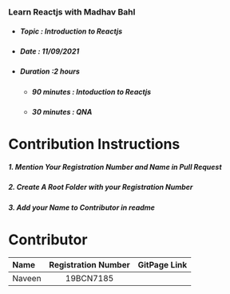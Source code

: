 <h3 class="code-line" data-line-start=2 data-line-end=3 ><a id="Learn_Reactjs_with_Madhav_Bahl_2"></a>Learn Reactjs with Madhav Bahl</h3>
<ul>
<li class="has-line-data" data-line-start="3" data-line-end="4">
<h5 class="code-line" data-line-start=3 data-line-end=4 ><a id="Topic__Introduction_to_Reactjs_3"></a>Topic : Introduction to Reactjs</h5>
</li>
<li class="has-line-data" data-line-start="4" data-line-end="5">
<h5 class="code-line" data-line-start=4 data-line-end=5 ><a id="Date__11092021_4"></a>Date : 11/09/2021</h5>
</li>
<li class="has-line-data" data-line-start="5" data-line-end="9">
<h5 class="code-line" data-line-start=5 data-line-end=6 ><a id="Duration_2_hours_5"></a>Duration :2 hours</h5>
<ul>
<li class="has-line-data" data-line-start="6" data-line-end="7">
<h5 class="code-line" data-line-start=6 data-line-end=7 ><a id="90_minutes__Intoduction_to_Reactjs_6"></a>90 minutes : Intoduction to Reactjs</h5>
</li>
<li class="has-line-data" data-line-start="7" data-line-end="9">
<h5 class="code-line" data-line-start=7 data-line-end=8 ><a id="30_minutes__QNA_7"></a>30 minutes : QNA</h5>
</li>
</ul>
</li>
</ul>
<h1 class="code-line" data-line-start=9 data-line-end=10 ><a id="Contribution_Instructions_9"></a>Contribution Instructions</h1>
<h5 class="code-line" data-line-start=10 data-line-end=11 ><a id="1_Mention_Your_Registration_Number_and_Name__in_Pull_Request_10"></a>1. Mention Your Registration Number and Name  in Pull Request</h5>
<h5 class="code-line" data-line-start=11 data-line-end=12 ><a id="2_Create_A_Root_Folder_with_your_Registration_Number_11"></a>2. Create A Root Folder with your Registration Number</h5>
<h5 class="code-line" data-line-start=12 data-line-end=13 ><a id="3_Add_your_Name_to_Contributor_in_readme_12"></a>3. Add your Name to Contributor in readme</h5>
<h1 class="code-line" data-line-start=14 data-line-end=15 ><a id="Contributor_14"></a>Contributor</h1>
<table class="table table-striped table-bordered">
<thead>
<tr>
<th style="text-align:left">Name</th>
<th style="text-align:center">Registration Number</th>
<th style="text-align:right">GitPage Link</th>
</tr>
</thead>
<tbody>
<tr>
<td style="text-align:left">Naveen</td>
<td style="text-align:center">19BCN7185</td>
<td style="text-align:right"></td>
</tr>
</tbody>
</table>
